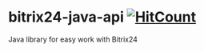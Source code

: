 # bitrix24-java-api  [![HitCount](http://hits.dwyl.io/JavaStream/bitrix24-java-api.svg)](http://hits.dwyl.io/JavaStream/bitrix24-java-api)
Java library for easy work with Bitrix24
